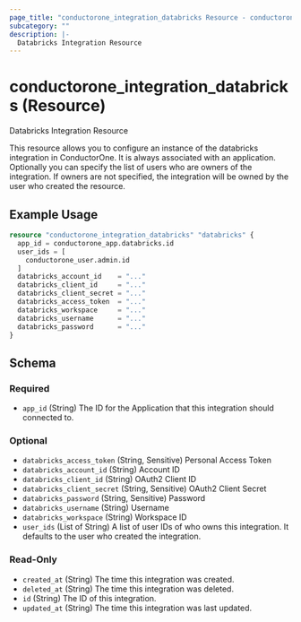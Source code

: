 ```yaml
---
page_title: "conductorone_integration_databricks Resource - conductorone"
subcategory: ""
description: |-
  Databricks Integration Resource
---
```


# conductorone_integration_databricks (Resource)

Databricks Integration Resource

This resource allows you to configure an instance of the databricks integration in ConductorOne.
It is always associated with an application. Optionally you can specify the list of users who are owners of the integration.
If owners are not specified, the integration will be owned by the user who created the resource.

## Example Usage

```terraform
resource "conductorone_integration_databricks" "databricks" {
  app_id = conductorone_app.databricks.id
  user_ids = [
    conductorone_user.admin.id
  ]
  databricks_account_id    = "..."
  databricks_client_id     = "..."
  databricks_client_secret = "..."
  databricks_access_token  = "..."
  databricks_workspace     = "..."
  databricks_username      = "..."
  databricks_password      = "..."
}
```

<!-- schema generated by tfplugindocs -->
## Schema

### Required

- `app_id` (String) The ID for the Application that this integration should connected to.

### Optional

- `databricks_access_token` (String, Sensitive) Personal Access Token
- `databricks_account_id` (String) Account ID
- `databricks_client_id` (String) OAuth2 Client ID
- `databricks_client_secret` (String, Sensitive) OAuth2 Client Secret
- `databricks_password` (String, Sensitive) Password
- `databricks_username` (String) Username
- `databricks_workspace` (String) Workspace ID
- `user_ids` (List of String) A list of user IDs of who owns this integration. It defaults to the user who created the integration.

### Read-Only

- `created_at` (String) The time this integration was created.
- `deleted_at` (String) The time this integration was deleted.
- `id` (String) The ID of this integration.
- `updated_at` (String) The time this integration was last updated.
